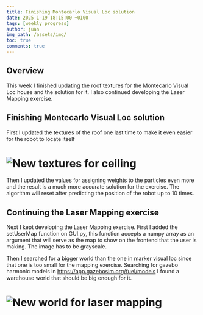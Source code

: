 ```yaml
---
title: Finishing Montecarlo Visual Loc solution
date: 2025-1-19 18:15:00 +0100
tags: [weekly progress]
author: juan
img_path: /assets/img/
toc: true
comments: true
---
```


## Overview

This week I finished updating the roof textures for the Montecarlo Visual Loc house and the solution for it. I also continued developing the Laser Mapping exercise.

## Finishing Montecarlo Visual Loc solution

First I updated the textures of the roof one last time to make it even easier for the robot to locate itself

# <img src="color_mapgrannyannie_2.png" alt="New textures for ceiling">

Then I updated the values for assigning weights to the particles even more and the result is a much more accurate solution for the exercise. The algorithm will reset after predicting the position of the robot up to 10 times.


## Continuing the Laser Mapping exercise

Next I kept developing the Laser Mapping exercise. First I added the setUserMap function on GUI.py, this function accepts a numpy array as an argument that will serve as the map to show on the frontend that the user is making. The image has to be grayscale.

Then I searched for a bigger world than the one in marker visual loc since that one is too small for the mapping exercise. Searching for gazebo harmonic models in https://app.gazebosim.org/fuel/models I found a warehouse world that should be big enough for it.

# <img src="laser_mapping_new_world.png" alt="New world for laser mapping">


